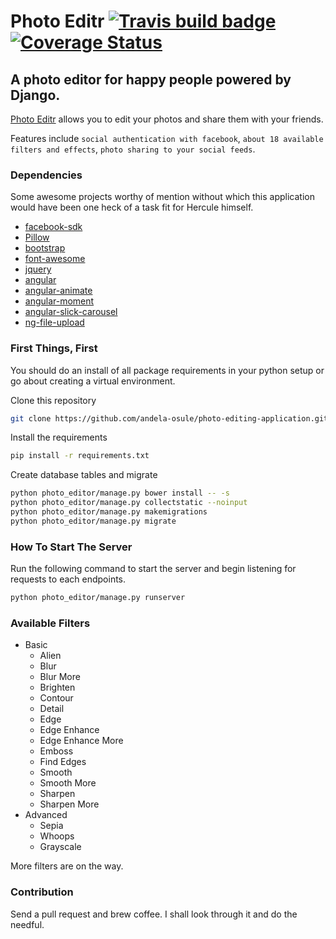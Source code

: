 # Photo Editr [![Travis build badge](https://travis-ci.org/andela-osule/photo-editing-application.svg?branch=master)](https://travis-ci.org/andela-osule/photo-editing-application) [![Coverage Status](https://coveralls.io/repos/andela-osule/photo-editing-application/badge.svg?branch=master&service=github)](https://coveralls.io/github/andela-osule/photo-editing-application?branch=master)
A photo editor for happy people powered by Django.
--------------------------------------------------
[Photo Editr](http://photo-editr.herokuapp.com/) allows you to edit your photos and share them with your friends.

Features include `social authentication with facebook`, `about 18 available filters and effects`, `photo sharing to your social feeds`.

### Dependencies
Some awesome projects worthy of mention without which this application would have been one heck of a task fit for Hercule himself.
- [facebook-sdk](https://github.com/pythonforfacebook/facebook-sdk)
- [Pillow](https://github.com/python-pillow/Pillow)
- [bootstrap](https://github.com/twbs/bootstrap)
- [font-awesome](https://github.com/FortAwesome/Font-Awesome)
- [jquery](https://github.com/jquery/jquery)
- [angular](https://github.com/angular/angular)
- [angular-animate](https://github.com/angular/animate)
- [angular-moment](https://github.com/urish/angular-moment)
- [angular-slick-carousel](https://github.com/devmark/angular-slick-carousel)
- [ng-file-upload](https://github.com/danialfarid/ng-file-upload)

### First Things, First
You should do an install of all package requirements in your python setup or go about creating a virtual environment.

Clone this repository
```bash
git clone https://github.com/andela-osule/photo-editing-application.git & cd photo-editing-application
```
Install the requirements
```bash
pip install -r requirements.txt
```
Create database tables and migrate
```bash
python photo_editor/manage.py bower install -- -s
python photo_editor/manage.py collectstatic --noinput
python photo_editor/manage.py makemigrations
python photo_editor/manage.py migrate
```

### How To Start The Server
Run the following command to start the server and begin listening for requests to each endpoints.
```bash
python photo_editor/manage.py runserver
```

### Available Filters
- Basic
    - Alien
    - Blur
    - Blur More
    - Brighten
    - Contour
    - Detail
    - Edge
    - Edge Enhance
    - Edge Enhance More
    - Emboss
    - Find Edges
    - Smooth
    - Smooth More
    - Sharpen
    - Sharpen More
- Advanced
    - Sepia
    - Whoops
    - Grayscale

More filters are on the way.

### Contribution
Send a pull request and brew coffee. I shall look through it and do the needful.
